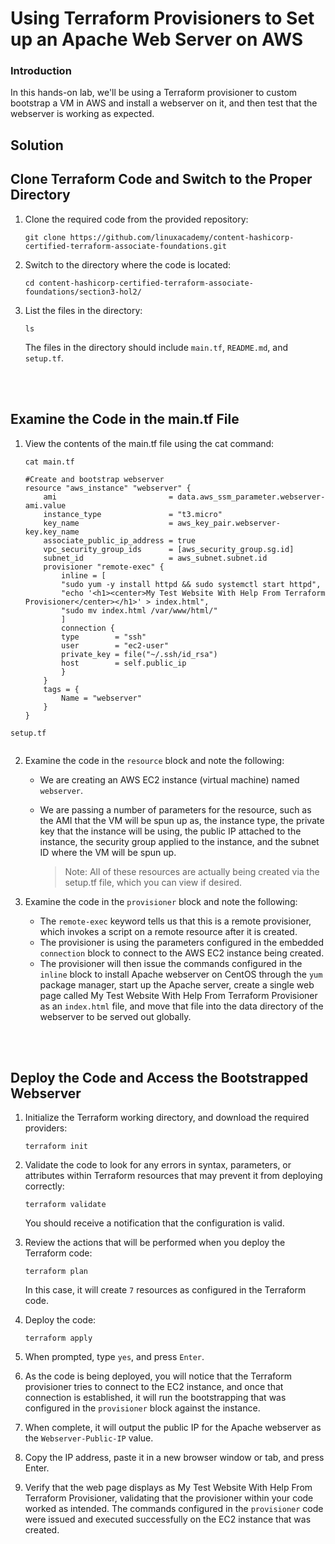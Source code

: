 # Using Terraform Provisioners to Set up an Apache Web Server on AWS
### Introduction
In this hands-on lab, we'll be using a Terraform provisioner to custom bootstrap a VM in AWS and install a webserver on it, and then test that the webserver is working as expected.

## Solution
## Clone Terraform Code and Switch to the Proper Directory
1. Clone the required code from the provided repository:

    `git clone https://github.com/linuxacademy/content-hashicorp-certified-terraform-associate-foundations.git`

2. Switch to the directory where the code is located:

    `cd content-hashicorp-certified-terraform-associate-foundations/section3-hol2/`

3. List the files in the directory:

    `ls`

    The files in the directory should include `main.tf`, `README.md`, and `setup.tf`.

<br><br>

## Examine the Code in the main.tf File

1. View the contents of the main.tf file using the cat command:

    `cat main.tf`

    ```hcl
    #Create and bootstrap webserver
    resource "aws_instance" "webserver" {
        ami                         = data.aws_ssm_parameter.webserver-ami.value
        instance_type               = "t3.micro"
        key_name                    = aws_key_pair.webserver-key.key_name
        associate_public_ip_address = true
        vpc_security_group_ids      = [aws_security_group.sg.id]
        subnet_id                   = aws_subnet.subnet.id
        provisioner "remote-exec" {
            inline = [
            "sudo yum -y install httpd && sudo systemctl start httpd",
            "echo '<h1><center>My Test Website With Help From Terraform Provisioner</center></h1>' > index.html",
            "sudo mv index.html /var/www/html/"
            ]
            connection {
            type        = "ssh"
            user        = "ec2-user"
            private_key = file("~/.ssh/id_rsa")
            host        = self.public_ip
            }
        }
        tags = {
            Name = "webserver"
        }
    }
    ```

`setup.tf`
```hcl

```


2. Examine the code in the `resource` block and note the following:
   - We are creating an AWS EC2 instance (virtual machine) named `webserver`.
    - We are passing a number of parameters for the resource, such as the AMI that the VM will be spun up as, the instance type, the private key that the instance will be using, the public IP attached to the instance, the security group applied to the instance, and the subnet ID where the VM will be spun up.

        > Note: All of these resources are actually being created via the setup.tf file, which you can view if desired.

3. Examine the code in the `provisioner` block and note the following:
    - The `remote-exec` keyword tells us that this is a remote provisioner, which invokes a script on a remote resource after it is created.
    - The provisioner is using the parameters configured in the embedded `connection` block to connect to the AWS EC2 instance being created.
    - The provisioner will then issue the commands configured in the `inline` block to install Apache webserver on CentOS through the `yum` package manager, start up the Apache server, create a single web page called My Test Website With Help From Terraform Provisioner as an `index.html` file, and move that file into the data directory of the webserver to be served out globally.

<br><br>

## Deploy the Code and Access the Bootstrapped Webserver
1. Initialize the Terraform working directory, and download the required providers:

    `terraform init`

2. Validate the code to look for any errors in syntax, parameters, or attributes within Terraform resources that may prevent it from deploying correctly:

    `terraform validate`

   You should receive a notification that the configuration is valid.

3. Review the actions that will be performed when you deploy the Terraform code:

    `terraform plan`

    In this case, it will create `7` resources as configured in the Terraform code.

4. Deploy the code:

    `terraform apply`

5. When prompted, type `yes`, and press `Enter`.

6. As the code is being deployed, you will notice that the Terraform provisioner tries to connect to the EC2 instance, and once that connection is established, it will run the bootstrapping that was configured in the `provisioner` block against the instance.
7. When complete, it will output the public IP for the Apache webserver as the `Webserver-Public-IP` value.
8. Copy the IP address, paste it in a new browser window or tab, and press Enter.
9. Verify that the web page displays as My Test Website With Help From Terraform Provisioner, validating that the provisioner within your code worked as intended. The commands configured in the `provisioner` code were issued and executed successfully on the EC2 instance that was created.